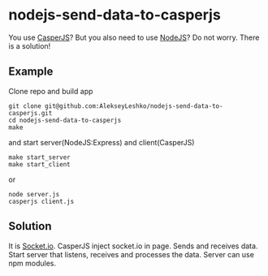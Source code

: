 # nodejs-send-data-to-casperjs

You use [CasperJS](http://casperjs.org/)?
But you also need to use [NodeJS](http://nodejs.org/)?
Do not worry. There is a solution!

## Example
Clone repo and build app
```
git clone git@github.com:AlekseyLeshko/nodejs-send-data-to-casperjs.git
cd nodejs-send-data-to-casperjs
make
```

and start server(NodeJS:Express) and client(CasperJS)
```
make start_server
make start_client
```

or
```
node server.js
casperjs client.js
```

## Solution
It is [Socket.io](http://socket.io/).
CasperJS inject socket.io in page.
Sends and receives data.
Start server that listens, receives and processes the data.
Server can use npm modules.
